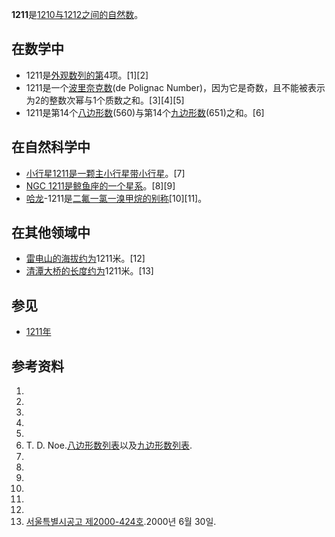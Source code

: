 **1211**是[1210与](https://zh.wikipedia.org/wiki/1210 "wikilink")[1212之间的自然数](https://zh.wikipedia.org/wiki/1212 "wikilink")。

## 在数学中

  - 1211是[外观数列的第](https://zh.wikipedia.org/wiki/外观数列 "wikilink")4项。\[1\]\[2\]
  - 1211是一个[波里奈克数](https://zh.wikipedia.org/wiki/波里奈克数 "wikilink")(de
    Polignac Number)，因为它是奇数，且不能被表示为2的整数次幂与1个质数之和。\[3\]\[4\]\[5\]
  - 1211是第14个[八边形数](https://zh.wikipedia.org/wiki/八边形数 "wikilink")(560)与第14个[九边形数](https://zh.wikipedia.org/wiki/九边形数 "wikilink")(651)之和。\[6\]

## 在自然科学中

  - [小行星1211是一颗](../Page/小行星1211.md "wikilink")[主小行星带小行星](https://zh.wikipedia.org/wiki/主小行星带 "wikilink")。\[7\]
  - [NGC
    1211是](https://zh.wikipedia.org/wiki/NGC_1211 "wikilink")[鲸鱼座的一个星系](../Page/鲸鱼座.md "wikilink")。\[8\]\[9\]
  - [哈龙](https://zh.wikipedia.org/wiki/哈龙 "wikilink")-1211是[二氟一氯一溴甲烷的别称](../Page/二氟一氯一溴甲烷.md "wikilink")\[10\]\[11\]。

## 在其他领域中

  - [雷电山的海拔约为](https://zh.wikipedia.org/wiki/雷电山 "wikilink")1211米。\[12\]
  - [清潭大桥的长度约为](https://zh.wikipedia.org/wiki/清潭大桥 "wikilink")1211米。\[13\]

## 参见

  - [1211年](https://zh.wikipedia.org/wiki/1211年 "wikilink")

## 参考资料

1.
2.
3.
4.
5.
6.  T. D.
    Noe.[八边形数列表](https://oeis.org/A000567/b000567.txt)以及[九边形数列表](https://oeis.org/A001106/b001106.txt).
7.
8.
9.
10.
11.
12.
13. [서울특별시공고
    제2000-424호](http://www2.seoul.go.kr/snews/data/CN_MST/%C1%A62270%C8%A3.pdf).2000년
    6월 30일.